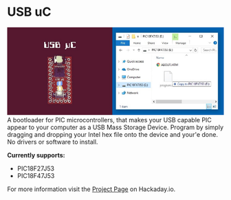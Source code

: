 # USB uC
![Alt text](Images/USB_uC_27J53_2.jpg?raw=true "USB_uC_27J53")    
A bootloader for PIC microcontrollers, that makes your USB capable PIC appear to your computer as a USB Mass Storage Device. 
Program by simply dragging and dropping your Intel hex file onto the device and your'e done. No drivers or software to install.  
  
**Currently supports:**
- PIC18F27J53 
- PIC18F47J53  
  
For more information visit the [Project Page](https://hackaday.io/project/63204-usb-c) on Hackaday.io.